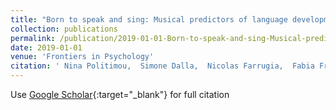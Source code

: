 ```yaml
---
title: "Born to speak and sing: Musical predictors of language development in pre-schoolers"
collection: publications
permalink: /publication/2019-01-01-Born-to-speak-and-sing-Musical-predictors-of-language-development-in-pre-schoolers
date: 2019-01-01
venue: 'Frontiers in Psychology'
citation: ' Nina Politimou,  Simone Dalla,  Nicolas Farrugia,  Fabia Franco, &quot;Born to speak and sing: Musical predictors of language development in pre-schoolers.&quot; Frontiers in Psychology, 2019.'
---
```

Use [Google Scholar](https://scholar.google.com/scholar?q=Born+to+speak+and+sing:+Musical+predictors+of+language+development+in+pre+schoolers){:target="_blank"} for full citation